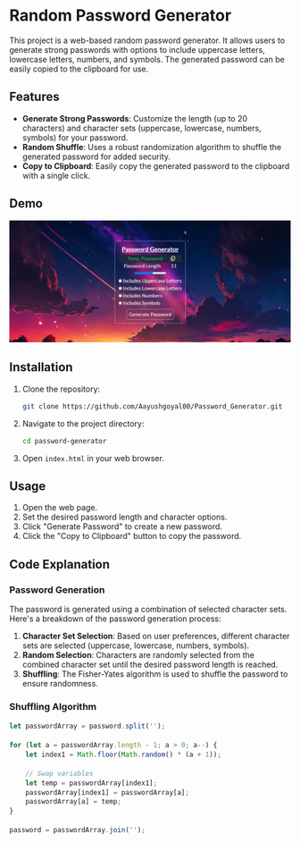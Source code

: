 # Random Password Generator

This project is a web-based random password generator. It allows users to generate strong passwords with options to include uppercase letters, lowercase letters, numbers, and symbols. The generated password can be easily copied to the clipboard for use.

## Features

- **Generate Strong Passwords**: Customize the length (up to 20 characters) and character sets (uppercase, lowercase, numbers, symbols) for your password.
- **Random Shuffle**: Uses a robust randomization algorithm to shuffle the generated password for added security.
- **Copy to Clipboard**: Easily copy the generated password to the clipboard with a single click.

## Demo

![Password Generator Demo](./screenshot_webpage.png) 

## Installation

1. Clone the repository:
    ```bash
    git clone https://github.com/Aayushgoyal00/Password_Generator.git
    ```
2. Navigate to the project directory:
    ```bash
    cd password-generator
    ```
3. Open `index.html` in your web browser.

## Usage

1. Open the web page.
2. Set the desired password length and character options.
3. Click "Generate Password" to create a new password.
4. Click the "Copy to Clipboard" button to copy the password.

## Code Explanation

### Password Generation

The password is generated using a combination of selected character sets. Here's a breakdown of the password generation process:

1. **Character Set Selection**: Based on user preferences, different character sets are selected (uppercase, lowercase, numbers, symbols).
2. **Random Selection**: Characters are randomly selected from the combined character set until the desired password length is reached.
3. **Shuffling**: The Fisher-Yates algorithm is used to shuffle the password to ensure randomness.

### Shuffling Algorithm

```javascript
let passwordArray = password.split('');

for (let a = passwordArray.length - 1; a > 0; a--) {
    let index1 = Math.floor(Math.random() * (a + 1));

    // Swap variables
    let temp = passwordArray[index1];
    passwordArray[index1] = passwordArray[a];
    passwordArray[a] = temp;
}

password = passwordArray.join('');
